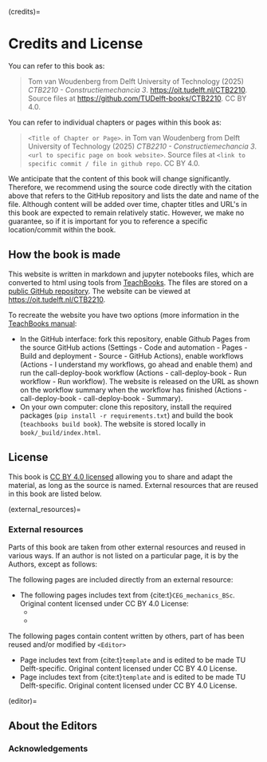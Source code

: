(credits)=
# Credits and License

You can refer to this book as:

> Tom van Woudenberg from Delft University of Technology (2025) _CTB2210 - Constructiemechancia 3_. https://oit.tudelft.nl/CTB2210. Source files at https://github.com/TUDelft-books/CTB2210. CC BY 4.0.

You can refer to individual chapters or pages within this book as:

> `<Title of Chapter or Page>`. in Tom van Woudenberg from Delft University of Technology (2025) _CTB2210 - Constructiemechancia 3_.`<url to specific page on book website>`. Source files at `<link to specific commit / file in github repo`. CC BY 4.0.

We anticipate that the content of this book will change significantly. Therefore, we recommend using the source code directly with the citation above that refers to the GitHub repository and lists the date and name of the file. Although content will be added over time, chapter titles and URL's in this book are expected to remain relatively static. However, we make no guarantee, so if it is important for you to reference a specific location/commit within the book.

## How the book is made
This website is written in markdown and jupyter notebooks files, which are converted to html using tools from [TeachBooks](https://teachbooks.io/). The files are stored on a [public GitHub repository](https://github.com/TUDelft-books/CTB2210). The website can be viewed at https://oit.tudelft.nl/CTB2210.

To recreate the website you have two options (more information in the [TeachBooks manual](https://teachbooks.io/manual/):
- In the GitHub interface: fork this repository, enable Github Pages from the source GitHub actions (Settings - Code and automation - Pages - Build and deployment - Source - GitHub Actions), enable workflows (Actions - I understand my workflows, go ahead and enable them) and run the call-deploy-book workflow (Actions - call-deploy-book - Run workflow - Run workflow). The website is released on the URL as shown on the workflow summary when the workflow has finished (Actions - call-deploy-book - call-deploy-book - Summary).
- On your own computer: clone this repository, install the required packages (`pip install -r requirements.txt`) and build the book (`teachbooks build book`). The website is stored locally in `book/_build/index.html`.

## License
This book is [CC BY 4.0 licensed](https://creativecommons.org/licenses/by/4.0/) allowing you to share and adapt the material, as long as the source is named. External resources that are reused in this book are listed below.

(external_resources)=
### External resources

Parts of this book are taken from other external resources and reused in various ways. If an author is not listed on a particular page, it is by the Authors, except as follows:

The following pages are included directly from an external resource:
- The following pages includes text from {cite:t}`CEG_mechanics_BSc`. Original content licensed under CC BY 4.0 License:
  - [](./_git/github.com_TUDelft-books_CEG-mechanics-BSc/NL/book/statically_inderminate/determinancy.md)
  - [](./_git/github.com_TUDelft-books_CEG-mechanics-BSc/NL/book/tools/matrixframe.md)

The following pages contain content written by others, part of has been reused and/or modified by `<Editor>`
- Page [](./exercises/001.md) includes text from {cite:t}`template` and is edited to be made TU Delft-specific. Original content licensed under CC BY 4.0 License. 
- Page [](./syntax_exercises/012.md) includes text from {cite:t}`template` and is edited to be made TU Delft-specific. Original content licensed under CC BY 4.0 License. 


(editor)=
## About the Editors

### Acknowledgements
